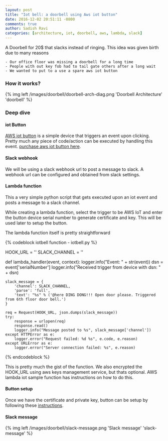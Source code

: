 ```yaml
---
layout: post
title: "Iot bell: a doorbell using Aws iot button"
date: 2016-12-02 20:51:11 -0800
comments: true
author: Sadish Ravi
categories: [architecture, iot, doorbell, aws, lambda, slack]
---
```


A Doorbell for 20$ that slacks instead of ringing. This idea was given birth due to many reasons

    - Our office floor was missing a doorbell for a long time
    - People with out key fob had to tail gate others after a long wait
    - We wanted to put to a use a spare aws iot button


### How it works?

{% img left /images/doorbell/doorbell-arch-diag.png 'Doorbell Architecture' 'doorbell' %}


### Deep dive

#### iot Button

[AWS iot button](https://aws.amazon.com/iotbutton/) is a simple device that triggers an  event upon clicking. Pretty much any piece of code/action can be executed by handling this event. [purchase aws iot button here](https://www.amazon.com/dp/B01C7WE5WM).

#### Slack webhook

We will be using a slack webhook url to post a message to slack. A webhook url can be configured and obtained from slack settings.

#### Lambda function
This a very simple python script that gets executed upon an iot event and posts a message to a slack channel.

While creating a lambda function, select the trigger to be AWS IoT and enter the button device serial number to generate certificate and key. This will be used later to setup the button.

The lambda function itself is pretty straightforward

{% codeblock iotbell function - iotbell.py %}

HOOK_URL = '<webhook url from slack>'
SLACK_CHANNEL = '<slackchannel to post>'

def lambda_handler(event, context):
    logger.info("Event: " + str(event))
    dsn = event['serialNumber']
    logger.info("Received trigger from device with dsn: " + dsn)

    slack_message = {
        'channel': SLACK_CHANNEL,
        'parse': 'full',
        'text': "%s" % ('@here DING DONG!!! Open door please. Triggered from 6th floor door bell.')
    }

    req = Request(HOOK_URL, json.dumps(slack_message))
    try:
        response = urlopen(req)
        response.read()
        logger.info("Message posted to %s", slack_message['channel'])
    except HTTPError as e:
        logger.error("Request failed: %d %s", e.code, e.reason)
    except URLError as e:
        logger.error("Server connection failed: %s", e.reason)
{% endcodeblock %}

This is pretty much the gist of the function. We also encrypted the HOOK_URL using aws keys management service, but thats optional. AWS lambda iot sample function has instructions on how to do this.

#### Button setup
Once we have the certificate and private key, button can be setup by following these [instructions](http://docs.aws.amazon.com/iot/latest/developerguide/configure-iot.html).


#### Slack message

{% img left /images/doorbell/slack-message.png 'Slack message' 'slack-message' %}
